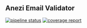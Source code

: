 ## Anezi Email Validator

[![pipeline status](https://gitlab.anezi.net/sf-comp/email-validator/badges/master/pipeline.svg)](https://gitlab.anezi.net/sf-comp/locale/commits/master)
[![coverage report](https://gitlab.anezi.net/sf-comp/email-validator/badges/master/coverage.svg)](https://gitlab.anezi.net/sf-comp/locale/commits/master)
